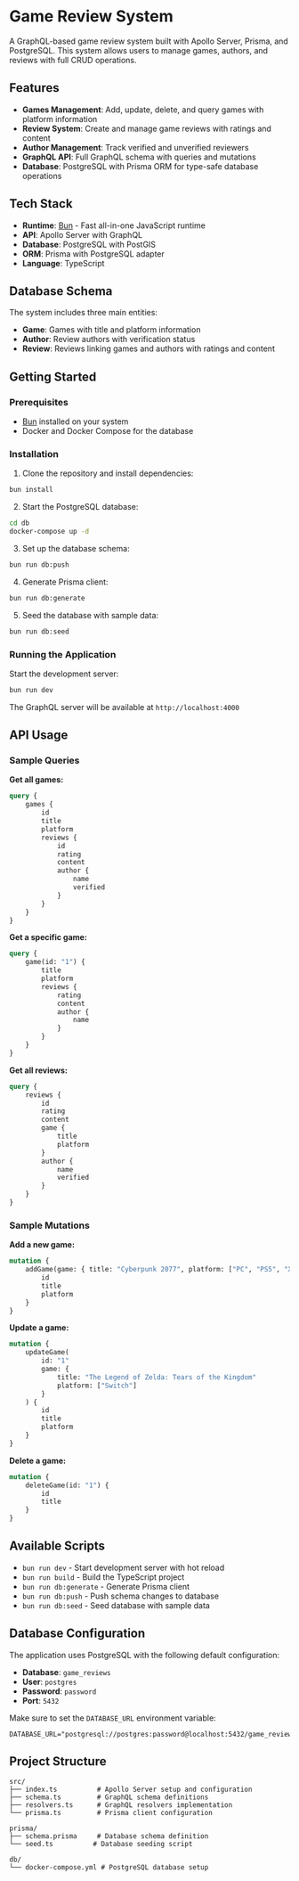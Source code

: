 # Game Review System

A GraphQL-based game review system built with Apollo Server, Prisma, and PostgreSQL. This system allows users to manage games, authors, and reviews with full CRUD operations.

## Features

- **Games Management**: Add, update, delete, and query games with platform information
- **Review System**: Create and manage game reviews with ratings and content
- **Author Management**: Track verified and unverified reviewers
- **GraphQL API**: Full GraphQL schema with queries and mutations
- **Database**: PostgreSQL with Prisma ORM for type-safe database operations

## Tech Stack

- **Runtime**: [Bun](https://bun.com) - Fast all-in-one JavaScript runtime
- **API**: Apollo Server with GraphQL
- **Database**: PostgreSQL with PostGIS
- **ORM**: Prisma with PostgreSQL adapter
- **Language**: TypeScript

## Database Schema

The system includes three main entities:

- **Game**: Games with title and platform information
- **Author**: Review authors with verification status
- **Review**: Reviews linking games and authors with ratings and content

## Getting Started

### Prerequisites

- [Bun](https://bun.com) installed on your system
- Docker and Docker Compose for the database

### Installation

1. Clone the repository and install dependencies:

```bash
bun install
```

2. Start the PostgreSQL database:

```bash
cd db
docker-compose up -d
```

3. Set up the database schema:

```bash
bun run db:push
```

4. Generate Prisma client:

```bash
bun run db:generate
```

5. Seed the database with sample data:

```bash
bun run db:seed
```

### Running the Application

Start the development server:

```bash
bun run dev
```

The GraphQL server will be available at `http://localhost:4000`

## API Usage

### Sample Queries

**Get all games:**

```graphql
query {
	games {
		id
		title
		platform
		reviews {
			id
			rating
			content
			author {
				name
				verified
			}
		}
	}
}
```

**Get a specific game:**

```graphql
query {
	game(id: "1") {
		title
		platform
		reviews {
			rating
			content
			author {
				name
			}
		}
	}
}
```

**Get all reviews:**

```graphql
query {
	reviews {
		id
		rating
		content
		game {
			title
			platform
		}
		author {
			name
			verified
		}
	}
}
```

### Sample Mutations

**Add a new game:**

```graphql
mutation {
	addGame(game: { title: "Cyberpunk 2077", platform: ["PC", "PS5", "Xbox"] }) {
		id
		title
		platform
	}
}
```

**Update a game:**

```graphql
mutation {
	updateGame(
		id: "1"
		game: {
			title: "The Legend of Zelda: Tears of the Kingdom"
			platform: ["Switch"]
		}
	) {
		id
		title
		platform
	}
}
```

**Delete a game:**

```graphql
mutation {
	deleteGame(id: "1") {
		id
		title
	}
}
```

## Available Scripts

- `bun run dev` - Start development server with hot reload
- `bun run build` - Build the TypeScript project
- `bun run db:generate` - Generate Prisma client
- `bun run db:push` - Push schema changes to database
- `bun run db:seed` - Seed database with sample data

## Database Configuration

The application uses PostgreSQL with the following default configuration:

- **Database**: `game_reviews`
- **User**: `postgres`
- **Password**: `password`
- **Port**: `5432`

Make sure to set the `DATABASE_URL` environment variable:

```
DATABASE_URL="postgresql://postgres:password@localhost:5432/game_reviews"
```

## Project Structure

```
src/
├── index.ts          # Apollo Server setup and configuration
├── schema.ts         # GraphQL schema definitions
├── resolvers.ts      # GraphQL resolvers implementation
└── prisma.ts         # Prisma client configuration

prisma/
├── schema.prisma     # Database schema definition
└── seed.ts          # Database seeding script

db/
└── docker-compose.yml # PostgreSQL database setup
```
